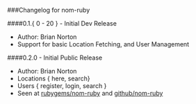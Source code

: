 ###Changelog for nom-ruby

####0.1.{ 0 - 20 } - Initial Dev Release
- Author: Brian Norton
- Support for basic Location Fetching, and User Management

####0.2.0 - Initial Public Release
- Author: Brian Norton
- Locations { here, search}
- Users { register, login, search }
- Seen at [rubygems/nom-ruby](https://rubygems.org/gems/nom-ruby) and [github/nom-ruby](https://github.com/bnorton/nom-ruby)

